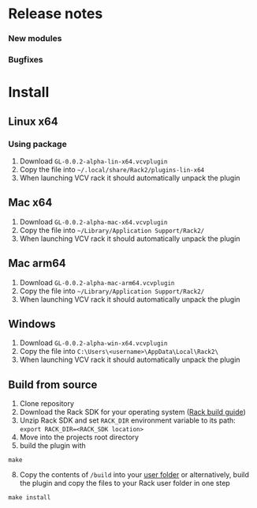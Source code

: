 # Release notes
### New modules

### Bugfixes

# Install
## Linux x64
### Using package
1. Download `GL-0.0.2-alpha-lin-x64.vcvplugin`
2. Copy the file into `~/.local/share/Rack2/plugins-lin-x64`
3. When launching VCV rack it should automatically unpack the plugin

##  Mac x64
1. Download `GL-0.0.2-alpha-mac-x64.vcvplugin`
2. Copy the file into `~/Library/Application Support/Rack2/`
3. When launching VCV rack it should automatically unpack the plugin

## Mac arm64
1. Download `GL-0.0.2-alpha-mac-arm64.vcvplugin`
2. Copy the file into `~/Library/Application Support/Rack2/`
3. When launching VCV rack it should automatically unpack the plugin

## Windows
1. Download `GL-0.0.2-alpha-win-x64.vcvplugin`
2. Copy the file into `C:\Users\<username>\AppData\Local\Rack2\`
3. When launching VCV rack it should automatically unpack the plugin

## Build from source
1. Clone repository
4. Download the Rack SDK for your operating system ([Rack build guide](https://vcvrack.com/manual/Building#Building-Rack-plugins))
5. Unzip Rack SDK and set `RACK_DIR` environment variable to its path: `export RACK_DIR=<RACK_SDK location>`
6. Move into the projects root directory
7. build the plugin with
```
make
```
8. Copy the contents of `/build` into your  [user folder](https://vcvrack.com/manual/FAQ#Where-is-the-Rack-user-folder)
   or alternatively, build the plugin and copy the files to your Rack user folder in one step
```
make install
```